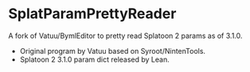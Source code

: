 # SplatParamPrettyReader
A fork of Vatuu/BymlEditor to pretty read Splatoon 2 params as of 3.1.0.

- Original program by Vatuu based on Syroot/NintenTools.
- Splatoon 2 3.1.0 param dict released by Lean.
